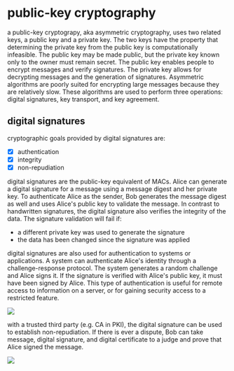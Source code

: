 # public-key cryptography

a public-key cryptograpy, aka asymmetric cryptography, uses two related keys, a public key and a private key. The two keys have the property that determining the private key from the public key is computationally infeasible. The public key may be made public, but the private key known only to the owner must remain secret. The public key enables people to encrypt messages and verify signatures. The private key allows for decrypting messages and the generation of signatures. Asymmetric algorithms are poorly suited for encrypting large messages because they are relatively slow. These algorithms are used to perform three operations: digital signatures, key transport, and key agreement.

## digital signatures
cryptographic goals provided by digital signatures are:
 - [x] authentication
 - [x] integrity
 - [x] non-repudiation

digital signatures are the public-key equivalent of MACs. Alice can generate a digital signature for a message using a message digest and her private key. To authenticate Alice as the sender, Bob generates the message digest as well and uses Alice's public key to validate the message. In contrast to handwritten signatures, the digital signature also verifies the integrity of the data. The signature validation will fail if:
- a different private key was used to generate the signature
- the data has been changed since the signature was applied

digital signatures are also used for authentication to systems or applications. A system can authenticate Alice's identity through a challenge-response protocol. The system generates a random challenge and Alice signs it. If the signature is verified with Alice's public key, it must have been signed by Alice. This type of authentication is useful for remote access to information on a server, or for gaining security access to a restricted feature.

![](https://fadasr.github.io/images/dig-sig-auth.png)

with a trusted third party (e.g. CA in PKI), the digital signature can be used to establish non-repudiation. If there is ever a dispute, Bob can take message, digital signature, and digital certificate to a judge and prove that Alice signed the message. 

![](https://fadasr.github.io/images/dig-sig-cert.png)




<!--stackedit_data:
eyJoaXN0b3J5IjpbODU5Mzc3ODY1LC05MTAyNzUwMiwtNzAxND
Q2MjQ5LDEwNzkwMTI4NzAsMTEwMzQ1NDg2MiwyMDYzNTc0ODQ2
LC01NTM1MTcyNDcsMTA5NjI5Njc4NiwtOTU1NzM1NjQwLDIxMj
Q2NDA3MywtMTg4Nzg4MjAwNiw1NTU1MDExODRdfQ==
-->